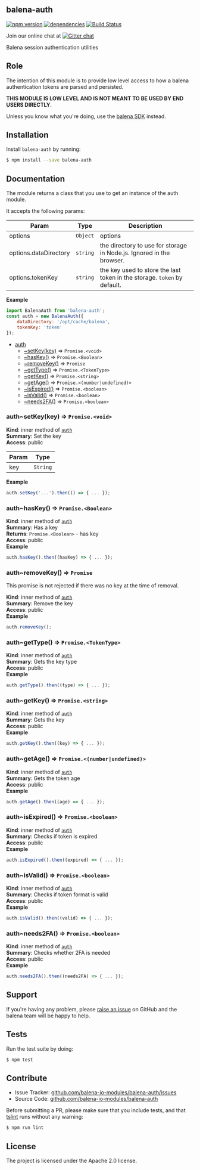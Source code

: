 balena-auth
-----------

[![npm version](https://badge.fury.io/js/balena-auth.svg)](http://badge.fury.io/js/balena-auth)
[![dependencies](https://david-dm.org/balena-io-modules/balena-auth.png)](https://david-dm.org/balena-io-modules/balena-auth.png)
[![Build Status](https://travis-ci.org/balena-io-modules/balena-auth.svg?branch=master)](https://travis-ci.org/balena-io-modules/balena-auth)

Join our online chat at [![Gitter chat](https://badges.gitter.im/balena-io/chat.png)](https://gitter.im/balena-io/chat)

Balena session authentication utilities

Role
----

The intention of this module is to provide low level access to how a balena authentication tokens are parsed and persisted.

**THIS MODULE IS LOW LEVEL AND IS NOT MEANT TO BE USED BY END USERS DIRECTLY**.

Unless you know what you're doing, use the [balena SDK](https://github.com/balena-io/balena-sdk) instead.

Installation
------------

Install `balena-auth` by running:

```sh
$ npm install --save balena-auth
```

Documentation
-------------

The module returns a class that you use to get an instance of the auth module.

It accepts the following params:

| Param | Type | Description |
| --- | --- | --- |
| options | <code>Object</code> | options |
| options.dataDirectory | <code>string</code> | the directory to use for storage in Node.js. Ignored in the browser. |
| options.tokenKey | <code>string</code> | the key used to store the last token in the storage. `token` by default. |

**Example**
```js
import BalenaAuth from 'balena-auth';
const auth = new BalenaAuth({
	dataDirectory: '/opt/cache/balena',
	tokenKey: 'token'
});
```


* [auth](#module_auth)
    * [~setKey(key)](#module_auth..setKey) ⇒ <code>Promise.&lt;void&gt;</code>
    * [~hasKey()](#module_auth..hasKey) ⇒ <code>Promise.&lt;Boolean&gt;</code>
    * [~removeKey()](#module_auth..removeKey) ⇒ <code>Promise</code>
    * [~getType()](#module_auth..getType) ⇒ <code>Promise.&lt;TokenType&gt;</code>
    * [~getKey()](#module_auth..getKey) ⇒ <code>Promise.&lt;string&gt;</code>
    * [~getAge()](#module_auth..getAge) ⇒ <code>Promise.&lt;(number\|undefined)&gt;</code>
    * [~isExpired()](#module_auth..isExpired) ⇒ <code>Promise.&lt;boolean&gt;</code>
    * [~isValid()](#module_auth..isValid) ⇒ <code>Promise.&lt;boolean&gt;</code>
    * [~needs2FA()](#module_auth..needs2FA) ⇒ <code>Promise.&lt;boolean&gt;</code>

<a name="module_auth..setKey"></a>

### auth~setKey(key) ⇒ <code>Promise.&lt;void&gt;</code>
**Kind**: inner method of [<code>auth</code>](#module_auth)  
**Summary**: Set the key  
**Access**: public  

| Param | Type |
| --- | --- |
| key | <code>String</code> | 

**Example**  
```js
auth.setKey('...').then(() => { ... });
```
<a name="module_auth..hasKey"></a>

### auth~hasKey() ⇒ <code>Promise.&lt;Boolean&gt;</code>
**Kind**: inner method of [<code>auth</code>](#module_auth)  
**Summary**: Has a key  
**Returns**: <code>Promise.&lt;Boolean&gt;</code> - has key  
**Access**: public  
**Example**  
```js
auth.hasKey().then((hasKey) => { ... });
```
<a name="module_auth..removeKey"></a>

### auth~removeKey() ⇒ <code>Promise</code>
This promise is not rejected if there was no key at the time of removal.

**Kind**: inner method of [<code>auth</code>](#module_auth)  
**Summary**: Remove the key  
**Access**: public  
**Example**  
```js
auth.removeKey();
```
<a name="module_auth..getType"></a>

### auth~getType() ⇒ <code>Promise.&lt;TokenType&gt;</code>
**Kind**: inner method of [<code>auth</code>](#module_auth)  
**Summary**: Gets the key type  
**Access**: public  
**Example**  
```js
auth.getType().then((type) => { ... });
```
<a name="module_auth..getKey"></a>

### auth~getKey() ⇒ <code>Promise.&lt;string&gt;</code>
**Kind**: inner method of [<code>auth</code>](#module_auth)  
**Summary**: Gets the key  
**Access**: public  
**Example**  
```js
auth.getKey().then((key) => { ... });
```
<a name="module_auth..getAge"></a>

### auth~getAge() ⇒ <code>Promise.&lt;(number\|undefined)&gt;</code>
**Kind**: inner method of [<code>auth</code>](#module_auth)  
**Summary**: Gets the token age  
**Access**: public  
**Example**  
```js
auth.getAge().then((age) => { ... });
```
<a name="module_auth..isExpired"></a>

### auth~isExpired() ⇒ <code>Promise.&lt;boolean&gt;</code>
**Kind**: inner method of [<code>auth</code>](#module_auth)  
**Summary**: Checks if token is expired  
**Access**: public  
**Example**  
```js
auth.isExpired().then((expired) => { ... });
```
<a name="module_auth..isValid"></a>

### auth~isValid() ⇒ <code>Promise.&lt;boolean&gt;</code>
**Kind**: inner method of [<code>auth</code>](#module_auth)  
**Summary**: Checks if token format is valid  
**Access**: public  
**Example**  
```js
auth.isValid().then((valid) => { ... });
```
<a name="module_auth..needs2FA"></a>

### auth~needs2FA() ⇒ <code>Promise.&lt;boolean&gt;</code>
**Kind**: inner method of [<code>auth</code>](#module_auth)  
**Summary**: Checks whether 2FA is needed  
**Access**: public  
**Example**  
```js
auth.needs2FA().then((needs2FA) => { ... });
```


Support
-------

If you're having any problem, please [raise an issue](https://github.com/balena-io-modules/balena-auth/issues/new) on GitHub and the balena team will be happy to help.

Tests
-----

Run the test suite by doing:

```sh
$ npm test
```

Contribute
----------

- Issue Tracker: [github.com/balena-io-modules/balena-auth/issues](https://github.com/balena-io-modules/balena-auth/issues)
- Source Code: [github.com/balena-io-modules/balena-auth](https://github.com/balena-io-modules/balena-auth)

Before submitting a PR, please make sure that you include tests, and that [tslint](https://palantir.github.io/tslint/) runs without any warning:

```sh
$ npm run lint
```

License
-------

The project is licensed under the Apache 2.0 license.

